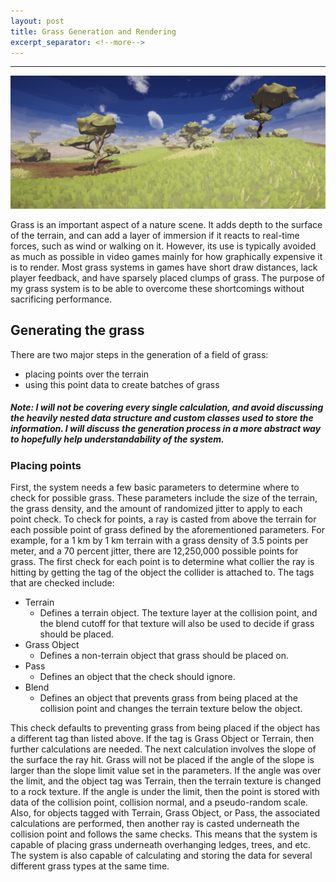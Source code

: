 ```yaml
---
layout: post
title: Grass Generation and Rendering
excerpt_separator: <!--more-->
---
```

****
<div align="center">
    <img src="/images/GrassMain.png" width="900">
</div>

Grass is an important aspect of a nature scene. It adds depth to the surface of the terrain, and can add a layer of immersion if it reacts to real-time forces, such as wind or walking on it. However, its use is typically avoided as much as possible in video games mainly for how graphically expensive it is to render. Most grass systems in games have short draw distances, lack player feedback, and have sparsely placed clumps of grass. The purpose of my grass system is to be able to overcome these shortcomings without sacrificing performance.
<!--more-->

## Generating the grass
There are two major steps in the generation of a field of grass:
- placing points over the terrain
- using this point data to create batches of grass
##### Note: I will not be covering every single calculation, and avoid discussing the heavily nested data structure and custom classes used to store the information. I will discuss the generation process in a more abstract way to hopefully help understandability of the system.

### Placing points
First, the system needs a few basic parameters to determine where to check for possible grass. These parameters include the size of the terrain, the grass density, and the amount of randomized jitter to apply to each point check. To check for points, a ray is casted from above the terrain for each possible point of grass defined by the aforementioned parameters. For example, for a 1 km by 1 km terrain with a grass density of 3.5 points per meter, and a 70 percent jitter, there are 12,250,000 possible points for grass. The first check for each point is to determine what collier the ray is hitting by getting the tag of the object the collider is attached to. The tags that are checked include:
- Terrain 
  - Defines a terrain object. The texture layer at the collision point, and the blend cutoff for that texture will also be used to decide if grass should be placed.
- Grass Object 
  - Defines a non-terrain object that grass should be placed on.
- Pass 
  - Defines an object that the check should ignore.
- Blend 
  - Defines an object that prevents grass from being placed at the collision point and changes the terrain texture below the object.

This check defaults to preventing grass from being placed if the object has a different tag than listed above. If the tag is Grass Object or Terrain, then further calculations are needed. The next calculation involves the slope of the surface the ray hit. Grass will not be placed if the angle of the slope is larger than the slope limit value set in the parameters. If the angle was over the limit, and the object tag was Terrain, then the terrain texture is changed to a rock texture. If the angle is under the limit, then the point is stored with data of the collision point, collision normal, and a pseudo-random scale. Also, for objects tagged with Terrain, Grass Object, or Pass, the associated calculations are performed, then another ray is casted underneath the collision point and follows the same checks. This means that the system is capable of placing grass underneath overhanging ledges, trees, and etc. The system is also capable of calculating and storing the data for several different grass types at the same time.
